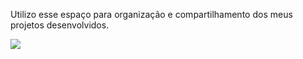 Utilizo esse espaço para organização e compartilhamento dos meus projetos desenvolvidos.



![](https://media1.tenor.com/m/_4xCiEhhoZsAAAAd/dog-smile.gif)
